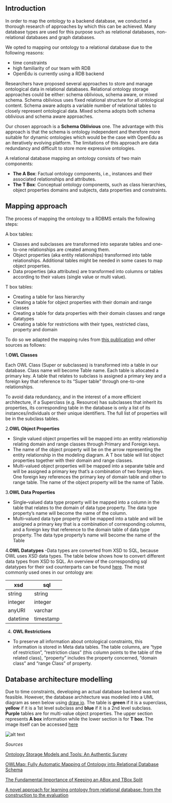 ## Introduction
In order to map the ontology to a backend database, we conducted a thorough research of approaches by which this can be achieved. Many database types are used for this purpose such as relational databases, non-relational databases and graph databases.

We opted to mapping our ontology to a relational database due to the following reasons:
-	time constraints
-	high familiarity of our team with RDB
-	OpenEdu is currently using a RDB backend

Researchers have proposed several approaches to store and manage ontological data in relational databases. Relational ontology storage approaches could be either: schema oblivious, schema aware, or mixed schema. Schema oblivious uses fixed relational structure for all ontological content. Schema aware adopts a variable number of relational tables to closely represent ontological data. Mixed schema adopts both schema oblivious and schema aware approaches.

Our chosen approach is a **Schema Oblivious** one. The advantage with this approach is that the schema is ontology independent and therefore more suitable for dynamic ontologies which would be the case with OpenEdu as an iteratively evolving platform. The limitations of this approach are data redundancy and difficult to store more expressive ontologies. 

A relational database mapping an ontology consists of two main components:
-	**The A Box**: Factual ontology components, i.e., instances and their associated relationships and attributes.
-	**The T Box**: Conceptual ontology components, such as class hierarchies, object properties domains and subjects, data properties and constraints.

## Mapping approach 

The process of mapping the ontology to a RDBMS entails the following steps:

A box tables:

-	Classes and subclasses are transformed into separate tables and one-to-one relationships are created among them. 
-	Object properties (aka entity relationships) transformed into table relationships. Additional tables might be needed in some cases to map object properties.
-	Data properties (aka attributes) are transformed into columns or tables according to their values (single value or multi value).

T box tables:
- Creating a table for lass hierarchy
- Creating a table for object properties with their domain and range classes
- Creating a table for data properties with their domain classes and range datatypes
- Creating a table for restrictions with their types, restricted class, property and domain 

To do so we adapted the mapping rules from [this publication](https://pdfs.semanticscholar.org/939d/9c03cdd45016a7e242c54302ce5c73c55bb7.pdf) and other sources as follows:


1.**OWL Classes**

Each OWL Class (Super or subclasses) is transformed into a table in our database. Class name will become Table name. Each table is allocated a primary key. A table that relates to subclass is
assigned a primary key and a foreign key that reference to its “Super table” through one-to-one relationships.

To avoid data redundancy, and in the interest of a more efficient architecture, if a Superclass (e.g. Resource) has subclasses that inherit its properties, its corresponding table in the database is only a list of its instances/individuals or their unique identifiers. The full list of properties will be in the subclass tables.

2.**OWL Object Properties**

- Single valued object properties will be mapped into an entity relationship relating domain and range classes through Primary and Foreign keys.
- The name of the object property will be on the arrow representing the entity relationship in the modeling diagram. A T box table will list object properties together with their domain and range classes.
-  Multi-valued object properties will be mapped into a separate table and will be assigned a primary key that’s a combination of two foreign keys. One foreign key references the primary key of domain table and other to range table. The name of the object property will be the name of Table.

3.**OWL Data Properties**

- Single–valued data type property will be mapped into a column in the table that relates to the domain of data type property. The data type property’s name will become the name of the column.
- Multi–valued data type property will be mapped into a table and will be assigned a primary key that is a
combination of corresponding columns, and a foreign key that reference to the domain table of data type property. The data type property’s name will become the name of the Table


4.**OWL Datatypes**
-Data types are converted from XSD to SQL, because OWL uses XSD data types. The table below shows how to convert different data types from XSD to SQL. An overview of the corresponding sql datatypes for their sxd counterparts can be found [here](https://pdfs.semanticscholar.org/939d/9c03cdd45016a7e242c54302ce5c73c55bb7.pdf). The most commonly used ones in our ontology are:

| xsd | sql |
| ---- | ---- |
| string | string |
| integer | integer |
| anyURI | varchar |
| datetime | timestamp |


4. **OWL Restrictions**
- To preserve all information about ontological constraints, this information is stored in Meta data tables. The table columns, are “type of restriction”, “restriction class” (this column points to the table of the related class), “property” includes the property concerned, “domain class” and “range
Class” of property. 


## Database architecture modelling
Due to time constraints, developing an actual database backend was not feasible. However, the database architecture was modeled into a UML diagram as seen below using [draw io](https://www.diagrams.net/blog/move-diagrams-net). The table is **green** if it is a superclass, **yellow** if it is a 1st level subclass and **blue** if it is a 2nd level subclass. **Purple** tables are for multi-value object properties. The upper section represents **A box** information while the lower section is for **T box**. The image itself can be accessed [here](https://github.com/WomenPlusPlus/deploy-impact-22-openedu-e/blob/eddddb679360036df4084bf2d0401d9ce40b6406/src/Architecture/Backend/ontology_mapping_to_RDB_database_schema_UML_diagram.png)

![alt text](https://github.com/WomenPlusPlus/deploy-impact-22-openedu-e/blob/6b2a97d7737a54773f7556d527f41738f1ace571/src/Architecture/Backend/ontology_mapping_to_RDB_database_schema_UML_diagram.png)




*Sources*

[Ontology Storage Models and Tools: An Authentic Survey](https://www.degruyter.com/document/doi/10.1515/jisys-2014-0167/html)

[OWLMap: Fully Automatic Mapping of Ontology into Relational Database Schema](https://pdfs.semanticscholar.org/939d/9c03cdd45016a7e242c54302ce5c73c55bb7.pdf)

[The Fundamental Importance of Keeping an ABox and TBox Split](https://www.mkbergman.com/489/ontology-best-practices-for-data-driven-applications-part-2/)

[A novel approach for learning ontology from relational database: from the construction to the evaluation](https://d-nb.info/1229820256/34)



